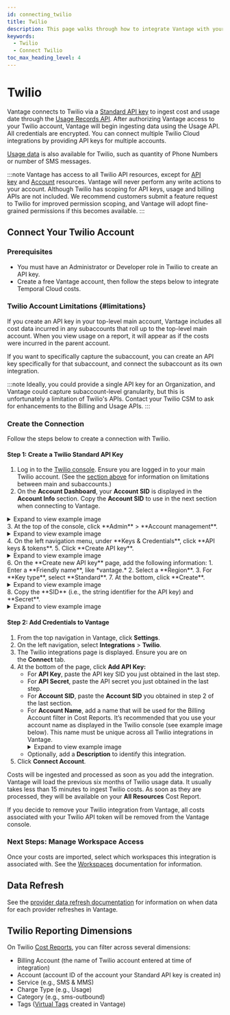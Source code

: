 ```yaml
---
id: connecting_twilio
title: Twilio
description: This page walks through how to integrate Vantage with your Twilio account.
keywords:
  - Twilio
  - Connect Twilio
toc_max_heading_level: 4
---
```


# Twilio

Vantage connects to Twilio via a [Standard API key](https://www.twilio.com/docs/iam/api-keys#types-of-api-keys) to ingest cost and usage date through the [Usage Records API](https://www.twilio.com/docs/usage/api/usage-record). After authorizing Vantage access to your Twilio account, Vantage will begin ingesting data using the Usage API. All credentials are encrypted. You can connect multiple Twilio Cloud integrations by providing API keys for multiple accounts.

[Usage data](/usage_based_reporting) is also available for Twilio, such as quantity of Phone Numbers or number of SMS messages.

:::note
Vantage has access to all Twilio API resources, except for [API key](https://www.twilio.com/docs/iam/api-keys/key-resource-v1) and [Account](https://www.twilio.com/docs/iam/api/account) resources.  Vantage will never perform any write actions to your account. Although Twilio has scoping for API keys, usage and billing APIs are not included. We recommend customers submit a feature request to Twilio for improved permission scoping, and Vantage will adopt fine-grained permissions if this becomes available.
:::

## Connect Your Twilio Account

### Prerequisites
- You must have an Administrator or Developer role in Twilio to create an API key.
- Create a free Vantage account, then follow the steps below to integrate Temporal Cloud costs.

### Twilio Account Limitations {#limitations}

If you create an API key in your top-level main account, Vantage includes all cost data incurred in any subaccounts that roll up to the top-level main account. When you view usage on a report, it will appear as if the costs were incurred in the parent account.

If you want to specifically capture the subaccount, you can create an API key specifically for that subaccount, and connect the subaccount as its own integration.

:::note 
Ideally, you could provide a single API key for an Organization, and Vantage could capture subaccount-level granularity, but this is unfortunately a limitation of Twilio's APIs. Contact your Twilio CSM to ask for enhancements to the Billing and Usage APIs.
:::

### Create the Connection

Follow the steps below to create a connection with Twilio.

#### Step 1: Create a Twilio Standard API Key

1. Log in to the [Twilio console](https://console.twilio.com/). Ensure you are logged in to your main Twilio account. (See the [section above](/connecting_twilio#limitations) for information on limitations between main and subaccounts.)
2. On the **Account Dashboard**, your **Account SID** is displayed in the **Account Info** section. Copy the **Account SID** to use in the next section when connecting to Vantage.
  <details><summary>Expand to view example image</summary>
    <div>
    <img alt="Twilio console homepage account SID" width="100%" src="/img/twilio-account-sid.png"/> </div>
  </details>
3. At the top of the console, click **Admin** > **Account management**.
  <details><summary>Expand to view example image</summary>
    <div>
    <img alt="Twilio console Account Management" width="100%" src="/img/twilio-account.png"/> </div>
  </details>
4. On the left navigation menu, under **Keys & Credentials**, click **API keys & tokens**.
5. Click **Create API key**.
  <details><summary>Expand to view example image</summary>
    <div>
    <img alt="Twilio console Create API screen" width="100%" src="/img/twilio-api.png"/> </div>
  </details>
6. On the **Create new API key** page, add the following information:
    1. Enter a **Friendly name**, like *vantage.*
    2. Select a **Region**.
    3. For **Key type**, select **Standard**.
7. At the bottom, click **Create**.
  <details><summary>Expand to view example image</summary>
    <div>
    <img alt="Twilio console New API screen" width="100%" src="/img/twilio-create-api.png"/> </div>
  </details>
8. Copy the **SID** (i.e., the string identifier for the API key) and **Secret**.
  <details><summary>Expand to view example image</summary>
    <div>
    <img alt="Twilio console copy key screen" width="100%" src="/img/twilio-copy-key.png"/> </div>
  </details>

#### Step 2: Add Credentials to Vantage

1. From the top navigation in Vantage, click **Settings**.
2. On the left navigation, select **Integrations** > **Twilio**.
3. The Twilio integrations page is displayed. Ensure you are on the **Connect** tab.
4. At the bottom of the page, click **Add API Key:**
    - For **API Key**, paste the API key SID you just obtained in the last step.
    - For **API Secret**, paste the API secret you just obtained in the last step.
    - For **Account SID**, paste the **Account SID** you obtained in step 2 of the last section.
    - For **Account Name**, add a name that will be used for the Billing Account filter in Cost Reports. It’s recommended that you use your account name as displayed in the Twilio console (see example image below). This name must be unique across all Twilio integrations in Vantage.
      <details><summary>Expand to view example image</summary>
      <div>
      <img alt="Twilio account name" width="100%" src="/img/twilio-account-name.png"/> </div>
      <p><i>For example, the account name here would be "My first Twilio account."</i></p>
      </details>
    - Optionally, add a **Description** to identify this integration.
5. Click **Connect Account**.

Costs will be ingested and processed as soon as you add the integration. Vantage will load the previous six months of Twilio usage data. It usually takes less than 15 minutes to ingest Twilio costs. As soon as they are processed, they will be available on your **All Resources** Cost Report. 

If you decide to remove your Twilio integration from Vantage, all costs associated with your Twilio API token will be removed from the Vantage console.

### Next Steps: Manage Workspace Access

Once your costs are imported, select which workspaces this integration is associated with. See the [Workspaces](/workspaces#integration-workspace) documentation for information.

## Data Refresh

See the [provider data refresh documentation](/provider_data_refresh) for information on when data for each provider refreshes in Vantage.

## Twilio Reporting Dimensions

On Twilio [Cost Reports](/cost_reports), you can filter across several dimensions:

- Billing Account (the name of Twilio account entered at time of integration)
- Account (account ID of the account your Standard API key is created in)
- Service (e.g., SMS & MMS)
- Charge Type (e.g., Usage)
- Category (e.g., sms-outbound)
- Tags ([Virtual Tags](/tagging) created in Vantage)
